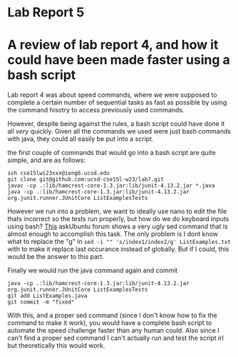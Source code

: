 # Lab Report 5

# A review of lab report 4, and how it could have been made faster using a bash script

Lab report 4 was about speed commands, where we were supposed to complete a certain number of sequential tasks as fast as possible by using the command hisotry 
to access previously used commands.

However, despite being against the rules, a bash script could have done it all *very* quickly. Given all the commands we used were just bash commands with 
java, they could all easily be put into a script.

the first couple of commands that would go into a bash script are quite simple, and are as follows:


```
ssh cse15lwi23xxx@ieng6.ucsd.edu
git clone git@github.com:ucsd-cse15l-w23/lab7.git
javac -cp .:lib/hamcrest-core-1.3.jar:lib/junit-4.13.2.jar *.java
java -cp .:lib/hamcrest-core-1.3.jar:lib/junit-4.13.2.jar org.junit.runner.JUnitCore ListExamplesTests
```

However we run into a problem, we want to ideally use nano to edit the file thats incorrect so the tests run properly, but how do we do keyboard inputs using bash?
[This](https://askubuntu.com/questions/20414/find-and-replace-text-within-a-file-using-commands) askUbuntu forum shows a very ugly sed command that is almost enough
to accomplish this task. The only problem is I dont know what to replace the "g" in `sed -i "" 's/index1/index2/g' ListExamples.txt` with to make it replace last occurance
instead of globally. But if I could, this would be the answer to this part.

Finally we would run the java command again and commit

```
java -cp .:lib/hamcrest-core-1.3.jar:lib/junit-4.13.2.jar org.junit.runner.JUnitCore ListExamplesTests
git add ListExamples.java
git commit -m "fixed"
```

With this, and a proper sed command (since I don't know how to fix the command to make it work), you would have a complete bash script to automate the speed challenge 
faster than any human could. Also since I can't find a proper sed command I can't actually run and test the script irl but theoretically this would work.





